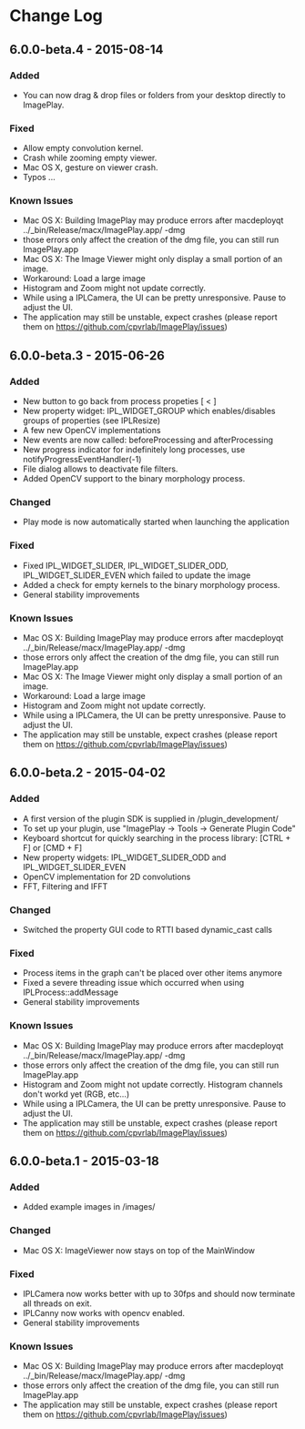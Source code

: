 # Change Log

## 6.0.0-beta.4 - 2015-08-14
### Added
- You can now drag & drop files or folders from your desktop directly to ImagePlay.

### Fixed
- Allow empty convolution kernel.
- Crash while zooming empty viewer.
- Mac OS X, gesture on viewer crash.
- Typos ...

### Known Issues
- Mac OS X: Building ImagePlay may produce errors after macdeployqt ../_bin/Release/macx/ImagePlay.app/ -dmg
 - those errors only affect the creation of the dmg file, you can still run ImagePlay.app
- Mac OS X: The Image Viewer might only display a small portion of an image.
 - Workaround: Load a large image
- Histogram and Zoom might not update correctly.
- While using a IPLCamera, the UI can be pretty unresponsive. Pause to adjust the UI.
- The application may still be unstable, expect crashes (please report them on https://github.com/cpvrlab/ImagePlay/issues)

## 6.0.0-beta.3 - 2015-06-26
### Added
- New button to go back from process propeties [ < ]
- New property widget: IPL_WIDGET_GROUP which enables/disables groups of properties (see IPLResize)
- A few new OpenCV implementations
- New events are now called: beforeProcessing and afterProcessing
- New progress indicator for indefinitely long processes, use notifyProgressEventHandler(-1)
- File dialog allows to deactivate file filters.
- Added OpenCV support to the binary morphology process.

### Changed
- Play mode is now automatically started when launching the application

### Fixed
- Fixed IPL_WIDGET_SLIDER, IPL_WIDGET_SLIDER_ODD, IPL_WIDGET_SLIDER_EVEN which failed to update the image
- Added a check for empty kernels to the binary morphology process.
- General stability improvements

### Known Issues
- Mac OS X: Building ImagePlay may produce errors after macdeployqt ../_bin/Release/macx/ImagePlay.app/ -dmg
 - those errors only affect the creation of the dmg file, you can still run ImagePlay.app
- Mac OS X: The Image Viewer might only display a small portion of an image.
 - Workaround: Load a large image
- Histogram and Zoom might not update correctly.
- While using a IPLCamera, the UI can be pretty unresponsive. Pause to adjust the UI.
- The application may still be unstable, expect crashes (please report them on https://github.com/cpvrlab/ImagePlay/issues)


## 6.0.0-beta.2 - 2015-04-02
### Added
- A first version of the plugin SDK is supplied in /plugin_development/
 - To set up your plugin, use "ImagePlay -> Tools -> Generate Plugin Code"
- Keyboard shortcut for quickly searching in the process library: [CTRL + F] or [CMD + F]
- New property widgets: IPL_WIDGET_SLIDER_ODD and IPL_WIDGET_SLIDER_EVEN
- OpenCV implementation for 2D convolutions
- FFT, Filtering and IFFT

### Changed
- Switched the property GUI code to RTTI based dynamic_cast calls

### Fixed
- Process items in the graph can't be placed over other items anymore
- Fixed a severe threading issue which occurred when using IPLProcess::addMessage
- General stability improvements

### Known Issues
- Mac OS X: Building ImagePlay may produce errors after macdeployqt ../_bin/Release/macx/ImagePlay.app/ -dmg
 - those errors only affect the creation of the dmg file, you can still run ImagePlay.app
- Histogram and Zoom might not update correctly. Histogram channels don't workd yet (RGB, etc...)
- While using a IPLCamera, the UI can be pretty unresponsive. Pause to adjust the UI.
- The application may still be unstable, expect crashes (please report them on https://github.com/cpvrlab/ImagePlay/issues)


## 6.0.0-beta.1 - 2015-03-18
### Added
- Added example images in /images/

### Changed
- Mac OS X: ImageViewer now stays on top of the MainWindow

### Fixed
- IPLCamera now works better with up to 30fps and should now terminate all threads on exit.
- IPLCanny now works with opencv enabled.
- General stability improvements

### Known Issues
- Mac OS X: Building ImagePlay may produce errors after macdeployqt ../_bin/Release/macx/ImagePlay.app/ -dmg
 - those errors only affect the creation of the dmg file, you can still run ImagePlay.app
- The application may still be unstable, expect crashes (please report them on https://github.com/cpvrlab/ImagePlay/issues)
